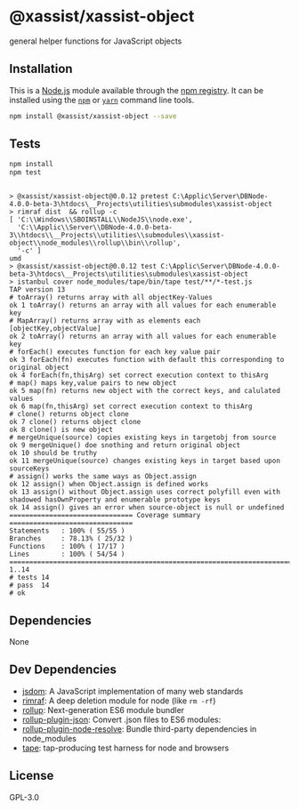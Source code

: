 # @xassist/xassist-object

general helper functions for JavaScript objects 

## Installation

This is a [Node.js](https://nodejs.org/) module available through the 
[npm registry](https://www.npmjs.com/). It can be installed using the 
[`npm`](https://docs.npmjs.com/getting-started/installing-npm-packages-locally)
or 
[`yarn`](https://yarnpkg.com/en/)
command line tools.

```sh
npm install @xassist/xassist-object --save
```

## Tests

```sh
npm install
npm test
```
```

> @xassist/xassist-object@0.0.12 pretest C:\Applic\Server\DBNode-4.0.0-beta-3\htdocs\__Projects\utilities\submodules\xassist-object
> rimraf dist  && rollup -c
[ 'C:\\Windows\\SBOINSTALL\\NodeJS\\node.exe',
  'C:\\Applic\\Server\\DBNode-4.0.0-beta-3\\htdocs\\__Projects\\utilities\\submodules\\xassist-object\\node_modules\\rollup\\bin\\rollup',
  '-c' ]
umd
> @xassist/xassist-object@0.0.12 test C:\Applic\Server\DBNode-4.0.0-beta-3\htdocs\__Projects\utilities\submodules\xassist-object
> istanbul cover node_modules/tape/bin/tape test/**/*-test.js
TAP version 13
# toArray() returns array with all objectKey-Values
ok 1 toArray() returns an array with all values for each enumerable key
# MapArray() returns array with as elements each [objectKey,objectValue]
ok 2 toArray() returns an array with all values for each enumerable key
# forEach() executes function for each key value pair
ok 3 forEach(fn) executes function with default this corresponding to original object
ok 4 forEach(fn,thisArg) set correct execution context to thisArg
# map() maps key,value pairs to new object
ok 5 map(fn) returns new object with the correct keys, and calulated values
ok 6 map(fn,thisArg) set correct execution context to thisArg
# clone() returns object clone
ok 7 clone() returns object clone
ok 8 clone() is new object
# mergeUnique(source) copies existing keys in targetobj from source
ok 9 mergeUnique() doe snothing and return original object
ok 10 should be truthy
ok 11 mergeUnique(source) changes existing keys in target based upon sourceKeys
# assign() works the same ways as Object.assign
ok 12 assign() when Object.assign is defined works
ok 13 assign() without Object.assign uses correct polyfill even with shadowed hasOwnProperty and enumerable prototype keys
ok 14 assign() gives an error when source-object is null or undefined
=============================== Coverage summary ===============================
Statements   : 100% ( 55/55 )
Branches     : 78.13% ( 25/32 )
Functions    : 100% ( 17/17 )
Lines        : 100% ( 54/54 )
================================================================================
1..14
# tests 14
# pass  14
# ok

```

## Dependencies

None

## Dev Dependencies

- [jsdom](https://ghub.io/jsdom): A JavaScript implementation of many web standards
- [rimraf](https://ghub.io/rimraf): A deep deletion module for node (like `rm -rf`)
- [rollup](https://ghub.io/rollup): Next-generation ES6 module bundler
- [rollup-plugin-json](https://ghub.io/rollup-plugin-json): Convert .json files to ES6 modules:
- [rollup-plugin-node-resolve](https://ghub.io/rollup-plugin-node-resolve): Bundle third-party dependencies in node_modules
- [tape](https://ghub.io/tape): tap-producing test harness for node and browsers

## License

GPL-3.0
